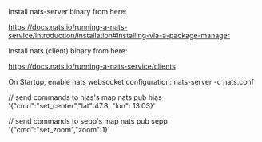 Install nats-server binary from here:

https://docs.nats.io/running-a-nats-service/introduction/installation#installing-via-a-package-manager


Install nats (client) binary from here:

https://docs.nats.io/running-a-nats-service/clients

On Startup, enable nats websocket configuration:
nats-server -c nats.conf

// send commands to hias's map
nats pub hias '{"cmd":"set_center","lat":47.8, "lon": 13.03}' 

// send commands to sepp's map
nats pub sepp '{"cmd":"set_zoom","zoom":1}'


